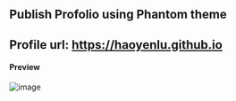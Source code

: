 ## Publish Profolio using Phantom theme
Profile url: https://haoyenlu.github.io
---
#### Preview
![image](https://user-images.githubusercontent.com/74141558/232176199-e88be9f2-6a0a-42a5-923b-0cbfbaafcb33.png)

